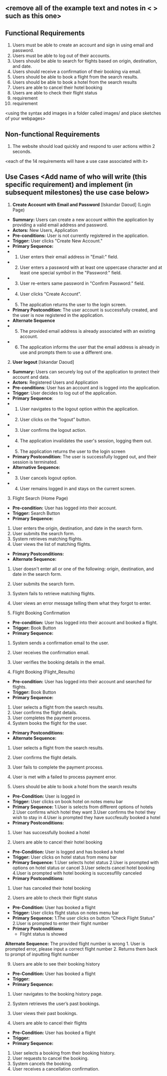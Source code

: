 ## <remove all of the example text and notes in < > such as this one>

## Functional Requirements
1. Users must be able to create an account and sign in using email and password.
2. Users must be able to log out of their accounts.
3. Users should be able to search for flights based on origin, destination, and date.
4. Users should receive a confirmation of their booking via email.
5. Users should be able to book a flight from the search results.
6. Users should be able to book a hotel from the search results
7. Users are able to cancel their hotel booking
8. Users are able to check their flight status
9. requirement
10. requirement

<using the syntax [](images/ui1.png) add images in a folder called images/ and place sketches of your webpages>

## Non-functional Requirements
1. The website should load quickly and respond to user actions within 2 seconds.

<each of the 14 requirements will have a use case associated with it>
## Use Cases <Add name of who will write (this specific requirement) and implement (in subsequent milestones) the use case below>
1. **Create Account with Email and Password** [Iskandar Daoud] (Login Page)
- **Summary:** Users can create a new account within the application by providing a valid email address and password.
- **Actors:** New Users, Application
- **Pre-conditions:** User is not currently registered in the application.
- **Trigger:** User clicks "Create New Account."
- **Primary Sequence:**
- 1. User enters their email address in "Email:" field.
- 2. User enters a password with at least one uppercase character and at least one special symbol in the "Password:" field.
- 3. User re-enters same password in "Confirm Password:" field.
- 4. User clicks "Create Account".
- 5. The application returns the user to the login screen.
- **Primary Postcondition:** The user account is successfully created, and the user is now registered in the application.
- **Alternate Sequence**
- 5. The provided email address is already associated with an existing account.
- 6. The application informs the user that the email address is already in use and prompts them to use a different one.
     
2. **User logout** [Iskandar Daoud]
- **Summary:** Users can securely log out of the application to protect their account and data.
- **Actors:** Registered Users and Application
- **Pre-conditions**: User has an account and is logged into the application.
- **Trigger**: User decides to log out of the application.
- **Primary Sequence**:
- 1. User navigates to the logout option within the application.
- 2. User clicks on the “logout” button.
- 3. User confirms the logout action.
- 4. The application invalidates the user's session, logging them out.
- 5. The application returns the user to the login screen
- **Primary Postcondition:** The user is successfully logged out, and their session is terminated.
- **Alternative Sequence:**
- 3. User cancels logout option.
- 4. User remains logged in and stays on the current screen.


3. Flight Search (Home Page)
- **Pre-condition:** User has logged into their account.
- **Trigger:** Search Button
- **Primary Sequence:**
1. User enters the origin, destination, and date in the search form.
2. User submits the search form.
3. System retrieves matching flights.
4. User views the list of matching flights.
- **Primary Postconditions:** <can be a list or short description>
- **Alternate Sequence:** <you can have more than one alternate sequence to
describe multiple issues that may arise and their outcomes>
1. User doesn't enter all or one of the following: origin, destination, and date in the search form.
2. User submits the search form.
3. System fails to retrieve matching flights.
4. User views an error message telling them what they forgot to enter.

4. Flight Booking Confirmation
- **Pre-condition:** User has logged into their account and booked a flight.
- **Trigger:** Book Button
- **Primary Sequence:**
1. System sends a confirmation email to the user.
2. User receives the confirmation email.
3. User verifies the booking details in the email.

3. Flight Booking (Flight_Results)
- **Pre-condition:** User has logged into their account and searched for flights.
- **Trigger:** Book Button
- **Primary Sequence:**
1. User selects a flight from the search results.
2. User confirms the flight details.
3. User completes the payment process.
4. System books the flight for the user.
- **Primary Postconditions:** <can be a list or short description>
- **Alternate Sequence:** <you can have more than one alternate sequence to
describe multiple issues that may arise and their outcomes>
1. User selects a flight from the search results.
2. User confirms the flight details.
3. User fails to complete the payment process.
4. User is met with a failed to process payment error.


6. Users should be able to book a hotel from the search results
- **Pre-Condition:** User is logged in 
- **Trigger:** User clicks on book hotel on notes menu bar
- **Primary Sequence:**
1.User is selects from different options of hotels
2.User confirms which hotel they want
3.User confirms the hotel they wish to stay in
4.User is prompted they have succfesully booked a hotel
- **Primary Postconditions:**
1. User has successfully booked a hotel

7. Users are able to cancel their hotel booking
- **Pre-Condition:** User is logged and has booked a hotel
- **Trigger:** User clicks on hotel status from menu bar
- **Primary Sequence:**
1.User selects hotel status
2.User is prompted with options on hotel status or cancel
3.User selects cancel hotel booking
4.User is prompted with hotel booking is succesufllly canceled
- **Primary Postconditions:**
1. User has canceled their hotel booking

8. Users are able to check their flight status
- **Pre-Condition:** User has booked a flight
- **Trigger:** User clicks flight status on notes menu bar
- **Primary Sequence:**
1.The user clicks on button “Check Flight Status”
2.User is prompted to enter their flight number
- **Primary Postconditions:**
  - Flight status is showed

 **Alternate Sequence:** The provided flight number is wrong
	1. User is prompted error, please input a correct flight number
     2. Returns them back to prompt of inputting flight number

9. Users are able to see their booking history
- **Pre-Condition:** User has booked a flight
- **Trigger:** 
- **Primary Sequence:**
1. User navigates to the booking history page.
2. System retrieves the user’s past bookings.
3. User views their past bookings.

10. Users are able to cancel their flights
- **Pre-Condition:** User has booked a flight
- **Trigger:** 
- **Primary Sequence:**
1. User selects a booking from their booking history.
2. User requests to cancel the booking.
3. System cancels the booking.
4. User receives a cancellation confirmation.
